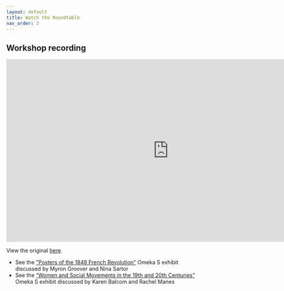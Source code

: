 ```yaml
---
layout: default
title: Watch the Roundtable
nav_order: 3
---
```


## Workshop recording

<iframe height="480" width="853" allowfullscreen frameborder=0 src="https://echo360.ca/media/5cd3445b-d03f-43d3-ac09-98509d9b6d75/public"></iframe>

View the original [here](https://echo360.ca/media/5cd3445b-d03f-43d3-ac09-98509d9b6d75/public).

- See the ["Posters of the 1848 French Revolution"](https://expo.mcmaster.ca/s/french-revolution-of-1848/page/welcome) Omeka S exhibit discussed by Myron Groover and Nina Sartor
- See the [“Women and Social Movements in the 19th and 20th Centuries”](https://womenandsocialmovements.omeka.net/) Omeka S exhibit discussed by Karen Balcom and Rachel Manes
